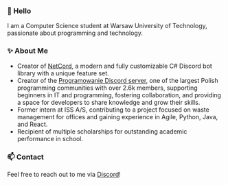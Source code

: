 ### 👋 Hello

I am a Computer Science student at Warsaw University of Technology, passionate about programming and technology.

### ✨ About Me

- Creator of [NetCord](https://github.com/NetCordDev/NetCord), a modern and fully customizable C# Discord bot library with a unique feature set.
- Creator of the [Programowanie Discord server](https://discord.gg/programowanie-819892011364122624), one of the largest Polish programming communities with over 2.6k members, supporting beginners in IT and programming, fostering collaboration, and providing a space for developers to share knowledge and grow their skills.
- Former intern at ISS A/S, contributing to a project focused on waste management for offices and gaining experience in Agile, Python, Java, and React.
- Recipient of multiple scholarships for outstanding academic performance in school.

### 📫 Contact

Feel free to reach out to me via [Discord](https://discord.com/users/484036895391875093)!
